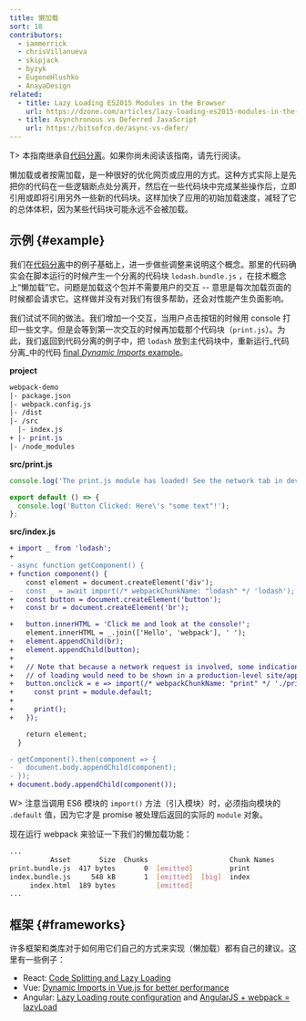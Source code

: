 ```yaml
---
title: 懒加载
sort: 18
contributors:
  - iammerrick
  - chrisVillanueva
  - skipjack
  - byzyk
  - EugeneHlushko
  - AnayaDesign
related:
  - title: Lazy Loading ES2015 Modules in the Browser
    url: https://dzone.com/articles/lazy-loading-es2015-modules-in-the-browser
  - title: Asynchronous vs Deferred JavaScript
    url: https://bitsofco.de/async-vs-defer/
---
```


T> 本指南继承自[代码分离](/guides/code-splitting)。如果你尚未阅读该指南，请先行阅读。

懒加载或者按需加载，是一种很好的优化网页或应用的方式。这种方式实际上是先把你的代码在一些逻辑断点处分离开，然后在一些代码块中完成某些操作后，立即引用或即将引用另外一些新的代码块。这样加快了应用的初始加载速度，减轻了它的总体体积，因为某些代码块可能永远不会被加载。


## 示例 {#example}

我们在[代码分离](/guides/code-splitting#dynamic-imports)中的例子基础上，进一步做些调整来说明这个概念。那里的代码确实会在脚本运行的时候产生一个分离的代码块 `lodash.bundle.js` ，在技术概念上“懒加载”它。问题是加载这个包并不需要用户的交互 -- 意思是每次加载页面的时候都会请求它。这样做并没有对我们有很多帮助，还会对性能产生负面影响。

我们试试不同的做法。我们增加一个交互，当用户点击按钮的时候用 console 打印一些文字。但是会等到第一次交互的时候再加载那个代码块（`print.js`）。为此，我们返回到代码分离的例子中，把 `lodash` 放到主代码块中，重新运行_代码分离_中的代码 [final _Dynamic Imports_ example](/guides/code-splitting#dynamic-imports)。

__project__

``` diff
webpack-demo
|- package.json
|- webpack.config.js
|- /dist
|- /src
  |- index.js
+ |- print.js
|- /node_modules
```

__src/print.js__

``` js
console.log('The print.js module has loaded! See the network tab in dev tools...');

export default () => {
  console.log('Button Clicked: Here\'s "some text"!');
};
```

__src/index.js__

``` diff
+ import _ from 'lodash';
+
- async function getComponent() {
+ function component() {
    const element = document.createElement('div');
-   const _ = await import(/* webpackChunkName: "lodash" */ 'lodash');
+   const button = document.createElement('button');
+   const br = document.createElement('br');

+   button.innerHTML = 'Click me and look at the console!';
    element.innerHTML = _.join(['Hello', 'webpack'], ' ');
+   element.appendChild(br);
+   element.appendChild(button);
+
+   // Note that because a network request is involved, some indication
+   // of loading would need to be shown in a production-level site/app.
+   button.onclick = e => import(/* webpackChunkName: "print" */ './print').then(module => {
+     const print = module.default;
+
+     print();
+   });

    return element;
  }

- getComponent().then(component => {
-   document.body.appendChild(component);
- });
+ document.body.appendChild(component());
```

W> 注意当调用 ES6 模块的 `import()` 方法（引入模块）时，必须指向模块的 `.default` 值，因为它才是 promise 被处理后返回的实际的 `module` 对象。

现在运行 webpack 来验证一下我们的懒加载功能：

``` bash
...
          Asset       Size  Chunks                    Chunk Names
print.bundle.js  417 bytes       0  [emitted]         print
index.bundle.js     548 kB       1  [emitted]  [big]  index
     index.html  189 bytes          [emitted]
...
```


## 框架 {#frameworks}

许多框架和类库对于如何用它们自己的方式来实现（懒加载）都有自己的建议。这里有一些例子：

- React: [Code Splitting and Lazy Loading](https://reacttraining.com/react-router/web/guides/code-splitting)
- Vue: [Dynamic Imports in Vue.js for better performance](https://vuedose.tips/tips/dynamic-imports-in-vue-js-for-better-performance/)
- Angular: [Lazy Loading route configuration](https://angular.io/guide/router#milestone-6-asynchronous-routing) and [AngularJS + webpack = lazyLoad](https://medium.com/@var_bin/angularjs-webpack-lazyload-bb7977f390dd)
